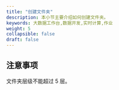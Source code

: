 ```yaml
---
title: "创建文件夹"
description: 本小节主要介绍如何创建文件夹。 
keywords: 大数据工作台,数据开发,实时计算,作业
weight: 5
collapsible: false
draft: false
---
```


## 注意事项

文件夹层级不能超过 5 层。
